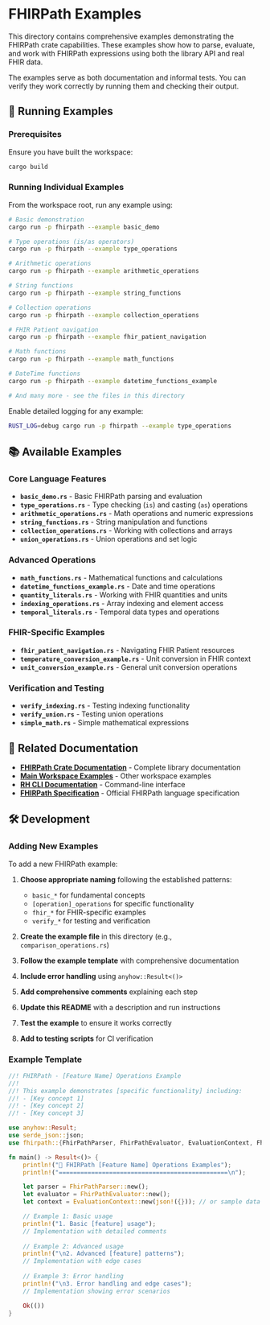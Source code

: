 # FHIRPath Examples

This directory contains comprehensive examples demonstrating the FHIRPath crate capabilities. These examples show how to parse, evaluate, and work with FHIRPath expressions using both the library API and real FHIR data.

The examples serve as both documentation and informal tests. You can verify they work correctly by running them and checking their output.

## 🚀 Running Examples

### Prerequisites

Ensure you have built the workspace:
```bash
cargo build
```

### Running Individual Examples

From the workspace root, run any example using:

```bash
# Basic demonstration
cargo run -p fhirpath --example basic_demo

# Type operations (is/as operators)
cargo run -p fhirpath --example type_operations

# Arithmetic operations
cargo run -p fhirpath --example arithmetic_operations

# String functions
cargo run -p fhirpath --example string_functions

# Collection operations
cargo run -p fhirpath --example collection_operations

# FHIR Patient navigation
cargo run -p fhirpath --example fhir_patient_navigation

# Math functions
cargo run -p fhirpath --example math_functions

# DateTime functions
cargo run -p fhirpath --example datetime_functions_example

# And many more - see the files in this directory
```

Enable detailed logging for any example:
```bash
RUST_LOG=debug cargo run -p fhirpath --example type_operations
```

## 📚 Available Examples

### Core Language Features
- **`basic_demo.rs`** - Basic FHIRPath parsing and evaluation
- **`type_operations.rs`** - Type checking (`is`) and casting (`as`) operations
- **`arithmetic_operations.rs`** - Math operations and numeric expressions
- **`string_functions.rs`** - String manipulation and functions
- **`collection_operations.rs`** - Working with collections and arrays
- **`union_operations.rs`** - Union operations and set logic

### Advanced Operations  
- **`math_functions.rs`** - Mathematical functions and calculations
- **`datetime_functions_example.rs`** - Date and time operations
- **`quantity_literals.rs`** - Working with FHIR quantities and units
- **`indexing_operations.rs`** - Array indexing and element access
- **`temporal_literals.rs`** - Temporal data types and operations

### FHIR-Specific Examples
- **`fhir_patient_navigation.rs`** - Navigating FHIR Patient resources
- **`temperature_conversion_example.rs`** - Unit conversion in FHIR context
- **`unit_conversion_example.rs`** - General unit conversion operations

### Verification and Testing
- **`verify_indexing.rs`** - Testing indexing functionality
- **`verify_union.rs`** - Testing union operations
- **`simple_math.rs`** - Simple mathematical expressions

## 🔗 Related Documentation

- **[FHIRPath Crate Documentation](../README.md)** - Complete library documentation
- **[Main Workspace Examples](../../../examples/README.md)** - Other workspace examples
- **[RH CLI Documentation](../../../apps/rh/README.md)** - Command-line interface
- **[FHIRPath Specification](https://hl7.org/fhirpath/)** - Official FHIRPath language specification

## 🛠️ Development

### Adding New Examples

To add a new FHIRPath example:

1. **Choose appropriate naming** following the established patterns:
   - `basic_*` for fundamental concepts
   - `[operation]_operations` for specific functionality
   - `fhir_*` for FHIR-specific examples
   - `verify_*` for testing and verification

2. **Create the example file** in this directory (e.g., `comparison_operations.rs`)
3. **Follow the example template** with comprehensive documentation
4. **Include error handling** using `anyhow::Result<()>`
5. **Add comprehensive comments** explaining each step
6. **Update this README** with a description and run instructions
7. **Test the example** to ensure it works correctly
8. **Add to testing scripts** for CI verification

### Example Template

```rust
//! FHIRPath - [Feature Name] Operations Example
//! 
//! This example demonstrates [specific functionality] including:
//! - [Key concept 1]
//! - [Key concept 2]
//! - [Key concept 3]

use anyhow::Result;
use serde_json::json;
use fhirpath::{FhirPathParser, FhirPathEvaluator, EvaluationContext, FhirPathValue};

fn main() -> Result<()> {
    println!("🎯 FHIRPath [Feature Name] Operations Examples");
    println!("===============================================\n");

    let parser = FhirPathParser::new();
    let evaluator = FhirPathEvaluator::new();
    let context = EvaluationContext::new(json!({})); // or sample data

    // Example 1: Basic usage
    println!("1. Basic [feature] usage");
    // Implementation with detailed comments
    
    // Example 2: Advanced usage
    println!("\n2. Advanced [feature] patterns");
    // Implementation with edge cases
    
    // Example 3: Error handling
    println!("\n3. Error handling and edge cases");
    // Implementation showing error scenarios

    Ok(())
}
```
